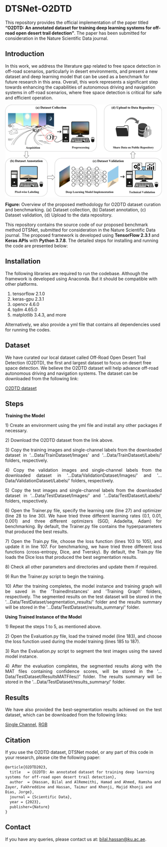 # DTSNet-O2DTD
This repository provides the official implementation of the paper titled <b>“O2DTD: An annotated dataset for training deep learning systems for off-road open desert trail detection”</b>. The paper has been submitted for consideration in the Nature Scientific Data journal.

## Introduction
In this work, we address the literature gap related to free space detection in off-road scenarios, particularly in desert environments, and present a new dataset and deep learning model that can be used as a benchmark for future research in this area. Overall, this work represents a significant step towards enhancing the capabilities of autonomous driving and navigation systems in off-road scenarios, where free space detection is critical for safe and efficient operation.


<p align="center">
<img width=800 align="center" src = "https://github.com/BilalHassan90/DTSNet-O2DTD/blob/main/Other/Fig.png" alt="Introduction"> </br>
</p>

**Figure:** Overview of the proposed methodology for O2DTD dataset curation and benchmarking. (a) Dataset collection, (b) Dataset annotation, (c) Dataset validation, (d) Upload to the data repository.


This repository contains the source code of our proposed benchmark method DTSNet, submitted for consideration in the Nature Scientific Data journal. The proposed framework is developed using <b>TensorFlow 2.3.1</b> and <b>Keras APIs</b> with <b>Python 3.7.8</b>. The detailed steps for installing and running the code are presented below:

## Installation
The following libraries are required to run the codebase. Although the framework is developed using Anaconda. But it should be compatible with other platforms.

1) tensorflow 2.1.0
2) keras-gpu 2.3.1 
3) opencv 4.6.0
4) tqdm 4.65.0
5) matplotlib 3.4.3, and more

Alternatively, we also provide a yml file that contains all dependencies used for running the codes.

## Dataset
We have curated our local dataset called Off-Road Open Desert Trail Detection (O2DTD), the first and largest dataset to focus on desert free space detection. We believe the O2DTD dataset will help advance off-road autonomous driving and navigation systems. The dataset can be downloaded from the following link:

[O2DTD dataset](https://drive.google.com/file/d/1A-R5un-S6QiFb4nLzGhCzGB7hdqdrF0-/view?usp=sharing)

## Steps 
<p align="justify">
<b>Training the Model</b>
<p align="justify">
1) Create an environment using the yml file and install any other packages if necessary.
<p align="justify">
2) Download the O2DTD dataset from the link above.
<p align="justify">
3) Copy the training images and single-channel labels from the downloaded dataset in '…Data/TrainDataset/Images' and '…Data/TrainDataset/Labels/' folders, respectively.
<p align="justify">
4) Copy the validation images and single-channel labels from the downloaded dataset in '…Data/ValidationDataset/Images/' and '…Data/ValidationDataset/Labels/' folders, respectively.
<p align="justify">
5) Copy the test images and single-channel labels from the downloaded dataset in '…Data/TestDataset/Images/' and '…Data/TestDataset/Labels/' folders, respectively.
<p align="justify">
6) Open the Trainer.py file, specify the learning rate (line 27) and optimizer (line 28 to line 30). We have tried three different learning rates (0.1, 0.01, 0.001) and three different optimizers (SGD, Adadelta, Adam) for benchmarking. By default, the Trainer.py file contains the hyperparameters that produced the best results.
<p align="justify">
7) Open the Train.py file, choose the loss function (lines 103 to 105), and update it in line 107. For benchmarking, we have tried three different loss functions (cross-entropy, Dice, and Tversky). By default, the Train.py file loads the Dice loss that produced the best segmentation results.
<p align="justify">
8) Check all other parameters and directories and update them if required.
<p align="justify">
9) Run the Trainer.py script to begin the training. 
<p align="justify">
10) After the training completes, the model instance and training graph will be saved in the 'TrainedInstances' and 'Training Graph' folders, respectively. The segmented results on the test dataset will be stored in the '…Data/TestDataset/segmentation_results/' folder and the results summary will be stored in the '…Data/TestDataset/results_summary/' folder.


<b>Using Trained Instance of the Model</b>
<p align="justify">
1) Repeat the steps 1 to 5, as mentioned above.
<p align="justify">
2) Open the Evaluation.py file, load the trained model (line 183), and choose the loss function used during the model training (lines 185 to 187).
<p align="justify">
3) Run the Evaluation.py script to segment the test images using the saved model instance. 
<p align="justify">
4) After the evaluation completes, the segmented results along with the MAT files containing confidence scores, will be stored in the '…Data/TestDataset/ResultsMATFiles//' folder. The results summary will be stored in the '…Data/TestDataset/results_summary/' folder. 

## Results
<p align="justify">
We have also provided the best-segmentation results achieved on the test dataset, which can be downloaded from the following links:
</p>

[Single Channel](https://drive.google.com/file/d/1EYNhL9IvpVB2OhiWZ6bCtsHBsmP7cdQr/view?usp=sharing), 
[RGB](https://drive.google.com/file/d/1NqfeLfZdfSZBtKzP1HJYFgquuejcFI4f/view?usp=sharing)

## Citation
If you use the O2DTD dataset, DTSNet model, or any part of this code in your research, please cite the following paper:

```
@article{O2DTD2023,
  title   = {O2DTD: An annotated dataset for training deep learning systems for off-road open desert trail detection},
  author  = {Hassan, Bilal and AlRemeithi, Hamad and Ahmed, Ramsha and Zayer, Fakhreddine and Hassan, Taimur and Khonji, Majid Khonji and Dias, Jorge},
  journal = {Scientific Data},
  year = {2023},
  publisher={Nature}
}
```

## Contact
If you have any queries, please contact us at: bilal.hassan@ku.ac.ae.
